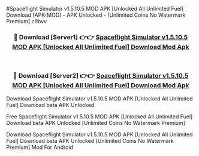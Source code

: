 #Spaceflight Simulator v1.5.10.5 MOD APK [Unlocked All Unlimited Fuel] Download [APK-MOD] - APK Unlocked - [Unlimited Coins No Watermark Premium] c9bvv



<div align="center">

<h3>🔴 Download [Server1] 👉👉 <a href="https://momento.my/?title=Spaceflight_Simulator_v1.5.10.5_MOD_APK_[Unlocked_All_Unlimited_Fuel]_Download">Spaceflight Simulator v1.5.10.5 MOD APK [Unlocked All Unlimited Fuel] Download Mod Apk</a></h3><br>

<h3>🔴 Download [Server2] 👉👉 <a href="https://momento.my/?title=Spaceflight_Simulator_v1.5.10.5_MOD_APK_[Unlocked_All_Unlimited_Fuel]_Download">Spaceflight Simulator v1.5.10.5 MOD APK [Unlocked All Unlimited Fuel] Download Mod Apk</a></h3>
</div>



Download Spaceflight Simulator v1.5.10.5 MOD APK [Unlocked All Unlimited Fuel] Download beta APK Unlocked

Free Spaceflight Simulator v1.5.10.5 MOD APK [Unlocked All Unlimited Fuel] Download beta APK Unlocked [Unlimited Coins No Watermark Premium]

Download Spaceflight Simulator v1.5.10.5 MOD APK [Unlocked All Unlimited Fuel] Download beta APK Unlocked [Unlimited Coins No Watermark Premium] Mod For Android
